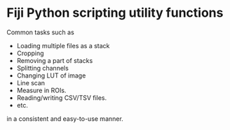 # Fiji Python scripting utility functions

Common tasks such as

* Loading multiple files as a stack
* Cropping
* Removing a part of stacks
* Splitting channels
* Changing LUT of image
* Line scan
* Measure in ROIs.
* Reading/writing CSV/TSV files.
* etc.

in a consistent and easy-to-use manner.